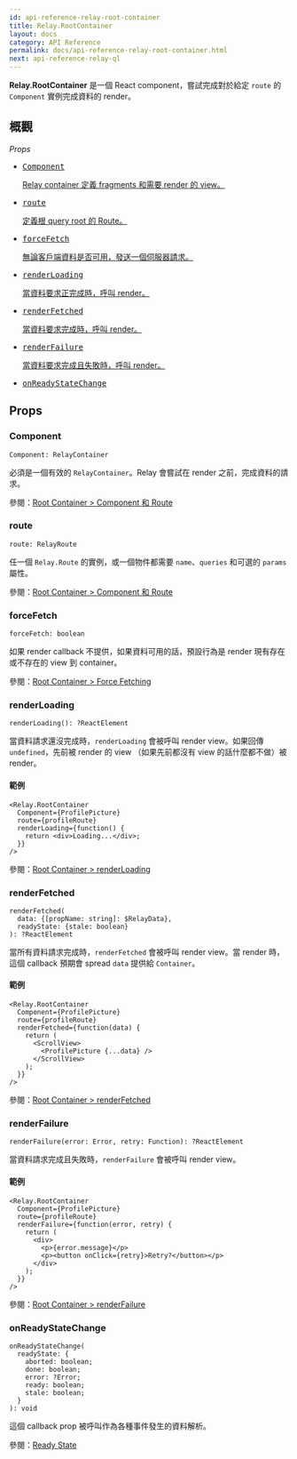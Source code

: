 ```yaml
---
id: api-reference-relay-root-container
title: Relay.RootContainer
layout: docs
category: API Reference
permalink: docs/api-reference-relay-root-container.html
next: api-reference-relay-ql
---
```


**Relay.RootContainer** 是一個 React component，嘗試完成對於給定 `route` 的 `Component` 實例完成資料的 render。

## 概觀

*Props*

<ul class="apiIndex">
  <li>
    <a href="#component">
      <pre>Component</pre>
      Relay container 定義 fragments 和需要 render 的 view。
    </a>
  </li>
  <li>
    <a href="#route">
      <pre>route</pre>
      定義根 query root 的 Route。
    </a>
  </li>
  <li>
    <a href="#forcefetch">
      <pre>forceFetch</pre>
      無論客戶端資料是否可用，發送一個伺服器請求。
    </a>
  </li>
  <li>
    <a href="#renderloading">
      <pre>renderLoading</pre>
      當資料要求正完成時，呼叫 render。
    </a>
  </li>
  <li>
    <a href="#renderfetched">
      <pre>renderFetched</pre>
      當資料要求完成時，呼叫 render。
    </a>
  </li>
  <li>
    <a href="#renderfailure">
      <pre>renderFailure</pre>
      當資料要求完成且失敗時，呼叫 render。
    </a>
  </li>
  <li>
    <a href="#onreadystatechange">
      <pre>onReadyStateChange</pre>
    </a>
  </li>
</ul>

## Props

### Component

```
Component: RelayContainer
```

必須是一個有效的 `RelayContainer`。Relay 會嘗試在 render 之前，完成資料的請求。

參閱：[Root Container > Component 和 Route](guides-root-container.html#component-and-route)

### route

```
route: RelayRoute
```

任一個 `Relay.Route` 的實例，或一個物件都需要 `name`、`queries` 和可選的 `params` 屬性。

參閱：[Root Container > Component 和 Route](guides-root-container.html#component-and-route)

### forceFetch

```
forceFetch: boolean
```

如果 render callback 不提供，如果資料可用的話，預設行為是 render 現有存在或不存在的 view 到 container。

參閱：[Root Container > Force Fetching](guides-root-container.html#force-fetching)

### renderLoading

```
renderLoading(): ?ReactElement
```

當資料請求還沒完成時，`renderLoading` 會被呼叫 render view。如果回傳 `undefined`，先前被 render 的 view （如果先前都沒有 view 的話什麼都不做）被 render。

#### 範例

```{4-6}
<Relay.RootContainer
  Component={ProfilePicture}
  route={profileRoute}
  renderLoading={function() {
    return <div>Loading...</div>;
  }}
/>
```

參閱：[Root Container > renderLoading](guides-root-container.html#renderloading)

### renderFetched

```
renderFetched(
  data: {[propName: string]: $RelayData},
  readyState: {stale: boolean}
): ?ReactElement
```

當所有資料請求完成時，`renderFetched` 會被呼叫 render view。當 render 時，這個 callback 預期會 spread `data` 提供給 `Container`。

#### 範例

```{4-10}
<Relay.RootContainer
  Component={ProfilePicture}
  route={profileRoute}
  renderFetched={function(data) {
    return (
      <ScrollView>
        <ProfilePicture {...data} />
      </ScrollView>
    );
  }}
/>
```

參閱：[Root Container > renderFetched](guides-root-container.html#renderfetched)

### renderFailure

```
renderFailure(error: Error, retry: Function): ?ReactElement
```

當資料請求完成且失敗時，`renderFailure` 會被呼叫 render view。

#### 範例

```{4-11}
<Relay.RootContainer
  Component={ProfilePicture}
  route={profileRoute}
  renderFailure={function(error, retry) {
    return (
      <div>
        <p>{error.message}</p>
        <p><button onClick={retry}>Retry?</button></p>
      </div>
    );
  }}
/>
```

參閱：[Root Container > renderFailure](guides-root-container.html#renderfailure)

### onReadyStateChange

```
onReadyStateChange(
  readyState: {
    aborted: boolean;
    done: boolean;
    error: ?Error;
    ready: boolean;
    stale: boolean;
  }
): void
```

這個 callback prop 被呼叫作為各種事件發生的資料解析。

參閱：[Ready State](guides-ready-state.html)
